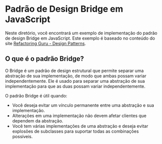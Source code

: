 # Padrão de Design Bridge em JavaScript

Neste diretório, você encontrará um exemplo de implementação do padrão de design Bridge em JavaScript. Este exemplo é baseado no conteúdo do site [Refactoring Guru - Design Patterns](https://refactoring.guru/design-patterns/bridge).

## O que é o padrão Bridge?

O Bridge é um padrão de design estrutural que permite separar uma abstração de sua implementação, de modo que ambas possam variar independentemente. Ele é usado para separar uma abstração de sua implementação para que as duas possam variar independentemente.

O padrão Bridge é útil quando:

- Você deseja evitar um vínculo permanente entre uma abstração e sua implementação.
- Alterações em uma implementação não devem afetar clientes que dependem da abstração.
- Você tem várias implementações de uma abstração e deseja evitar explosões de subclasses para suportar todas as combinações possíveis.
